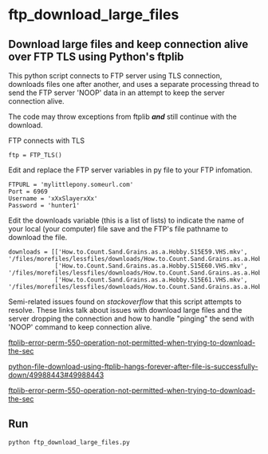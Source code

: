 # ftp_download_large_files
## Download large files and keep connection alive over FTP TLS using Python's ftplib

This python script connects to FTP server using TLS connection, downloads files one after another, and uses a separate processing thread to send the FTP server 'NOOP' data in an attempt to keep the server connection alive. 

The code may throw exceptions from ftplib ***and*** still continue with the download. 

FTP connects with TLS
```
ftp = FTP_TLS()
```

Edit and replace the FTP server variables in py file to your FTP infomation.
```
FTPURL = 'mylittlepony.someurl.com'
Port = 6969
Username = 'xXxSlayerxXx'
Password = 'hunter1'
```

Edit the downloads variable (this is a list of lists) to indicate the name of your local (your computer) file save and the FTP's file pathname to download the file.
```
downloads = [['How.to.Count.Sand.Grains.as.a.Hobby.S15E59.VHS.mkv', '/files/morefiles/lessfiles/downloads/How.to.Count.Sand.Grains.as.a.Hobby.S15E59.VHS.mkv'],
             ['How.to.Count.Sand.Grains.as.a.Hobby.S15E60.VHS.mkv', '/files/morefiles/lessfiles/downloads/How.to.Count.Sand.Grains.as.a.Hobby.S15E60.VHS.mkv'],
             ['How.to.Count.Sand.Grains.as.a.Hobby.S15E61.VHS.mkv', '/files/morefiles/lessfiles/downloads/How.to.Count.Sand.Grains.as.a.Hobby.S15E61.VHS.mkv']]
```

Semi-related issues found on *stackoverflow* that this script attempts to resolve. These links talk about issues with download large files and the server dropping the connection and how to handle "pinging" the send with 'NOOP' command to keep connection alive.

[ftplib-error-perm-550-operation-not-permitted-when-trying-to-download-the-sec](https://stackoverflow.com/questions/73534659/ftplib-error-perm-550-operation-not-permitted-when-trying-to-download-the-sec)

[python-file-download-using-ftplib-hangs-forever-after-file-is-successfully-down/49988443#49988443](https://stackoverflow.com/questions/49976095/python-file-download-using-ftplib-hangs-forever-after-file-is-successfully-down/49988443#49988443)

[ftplib-error-perm-550-operation-not-permitted-when-trying-to-download-the-sec](https://stackoverflow.com/questions/73534659/ftplib-error-perm-550-operation-not-permitted-when-trying-to-download-the-sec)

## Run
```
python ftp_download_large_files.py
```
